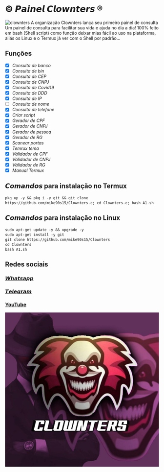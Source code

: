 # © 𝙋𝙖𝙞𝙣𝙚𝙡 𝘾𝙡𝙤𝙬𝙣𝙩𝙚𝙧𝙨 ®
![clownters](https://user-images.githubusercontent.com/82988362/175195682-e6ca8e60-721f-4bf2-bc91-948d68f6ea0a.jpg)
 A organização Clownters lança seu primeiro painel de consulta
Um painel de consulta para facilitar sua vida e ajuda no dia a dia! 
100% feito em bash (Shell script) como função deixar mias fácil ao uso na plataforma, aliás os Linux e o Termux já ver com o Shell por padrão...
## **Funções**
- [x] *Consulta de banco*
- [x] *Consulta de bin*           
- [x] *Consulta de CEP*     
- [x] *Consulta de CNPJ*       
- [x] *Consulta de Covid19*   
- [x] *Consulta de DDD*         
- [x] *Consulta de IP*          
- [ ] *Consulta de nome*           
- [x] *Consulta de telefone*       
- [x] *Criar script*               
- [x] *Gerador de CPF*            
- [x] *Gerador de CNPJ*  
- [x] *Gerador de pessoa*
- [x] *Gerador de RG*             
- [x] *Scanear portas*      
- [x] *Temrux tema*          
- [x] *Válidador de CPF*     
- [x] *Válidador de CNPJ*    
- [x] *Válidador de RG*
- [x] *Manual Termux*
## 𝘾𝙤𝙢𝙖𝙣𝙙𝙤𝙨 para instalação no Termux
```
pkg up -y && pkg i -y git && git clone https://github.com/mike90s15/Clownters.c; cd Clownters.c; bash A1.sh
``` 
## 𝘾𝙤𝙢𝙖𝙣𝙙𝙤𝙨 para instalação no Linux
```
sudo apt-get update -y && upgrade -y
sudo apt-get install -y git
git clone https://github.com/mike90s15/Clownters
cd Clownters
bash A1.sh 
```
## Redes sociais
### [𝙒𝙝𝙖𝙩𝙨𝙖𝙥𝙥](https://chat.whatsapp.com/HCavGIY9pR35BRZjoLoFGP)
### [𝙏𝙚𝙡𝙚𝙜𝙧𝙖𝙢](https://t.me/CLOWNTERS)
### [YouTube](https://youtube.com/c/CLOWNTERS1)
[![](https://github.com/mike90s15/cloud/blob/main/Clownters/Imagens/IMG_20220225_170641_796.jpg)](https://youtube.com/shorts/PUJi4p88dw4)
